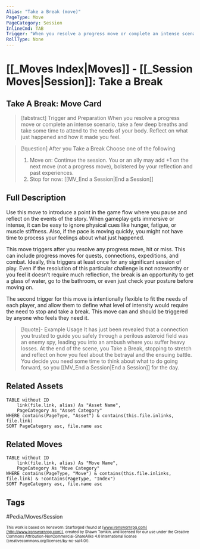 ```yaml
---
Alias: "Take a Break (move)"
PageType: Move
PageCategory: Session
InlineCmd: TAB
Trigger: "When you resolve a progress move or complete an intense scenario"
RollType: None
---
```

# [[_Moves Index|Moves]] - [[_Session Moves|Session]]: Take a Break

## Take A Break: Move Card
>[!abstract]  Trigger and Preparation
>When you resolve a progress move or complete an intense scenario, take a few deep breaths and take some time to attend to the needs of your body. Reflect on what just happened and how it made you feel.

> [!question] After you Take a Break
> Choose one of the following
>1. Move on: Continue the session. You or an ally may add +1 on the next move (not a progress move), bolstered by your reflection and past experiences.
>2. Stop for now: [[MV_End a Session|End a Session]]

## Full Description
Use this move to introduce a point in the game flow where you pause and reflect on the events of the story. When gameplay gets immersive or intense, it can be easy to ignore physical cues like hunger, fatigue, or muscle stiffness. Also, if the pace is moving quickly, you might not have time to process your feelings about what just happened. 

This move triggers after you resolve any progress move, hit or miss. This can include progress moves for quests, connections, expeditions, and combat. Ideally, this triggers at least once for any significant session of play. Even if the resolution of this particular challenge is not noteworthy or you feel it doesn’t require much reflection, the break is an opportunity to get a glass of water, go to the bathroom, or even just check your posture before moving on. 

The second trigger for this move is intentionally flexible to fit the needs of each player, and allow them to define what level of intensity would require the need to stop and take a break. This move can and should be triggered by anyone who feels they need it. 


> [!quote]- Example Usage
> It has just been revealed that a connection you trusted to guide you safely through a perilous asteroid field was an enemy spy, leading you into an ambush where you suffer heavy losses. At the end of the scene, you Take a Break, stopping to stretch and reflect on how you feel about the betrayal and the ensuing battle. You decide you need some time to think about what to do going forward, so you [[MV_End a Session|End a Session]] for the day.

## Related Assets
```dataview
TABLE without ID
	link(file.link, alias) As "Asset Name",
	PageCategory As "Asset Category"
WHERE contains(PageType, "Asset") & contains(this.file.inlinks, file.link)
SORT PageCategory asc, file.name asc
```

## Related Moves
```dataview
TABLE without ID
	link(file.link, alias) As "Move Name",
	PageCategory As "Move Category"
WHERE contains(PageType, "Move") & contains(this.file.inlinks, file.link) & !contains(PageType, "Index")
SORT PageCategory asc, file.name asc
```

## Tags
#Pedia/Moves/Session 

<font size=-2>This work is based on Ironsworn: Starforged (found at [www.ironswornrpg.com](http://www.ironswornrpg.com)), created by Shawn Tomkin, and licensed for our use under the Creative Commons Attribution-NonCommercial-ShareAlike 4.0 International license  (creativecommons.org/licenses/by-nc-sa/4.0/).</font>